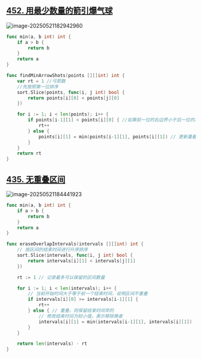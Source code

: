 ## [452. 用最少数量的箭引爆气球](https://leetcode.cn/problems/minimum-number-of-arrows-to-burst-balloons/)

![image-20250521182942960](C:\Users\18353\AppData\Roaming\Typora\typora-user-images\image-20250521182942960.png)



```go
func min(a, b int) int {
	if a > b {
		return b
	}
	return a
}

func findMinArrowShots(points [][]int) int {
	var rt = 1 //弓箭数
	//先按照第一位排序
	sort.Slice(points, func(i, j int) bool {
		return points[i][0] < points[j][0]
	})

	for i := 1; i < len(points); i++ {
		if points[i-1][1] < points[i][0] { //如果前一位的右边界小于后一位的左边界，则一定不重合
			rt++
		} else {
			points[i][1] = min(points[i-1][1], points[i][1]) // 更新重叠气球最小右边界,覆盖该位置的值，留到下一步使用
		}
	}
	return rt
}
```



## [435. 无重叠区间](https://leetcode.cn/problems/non-overlapping-intervals/)

![image-20250521184441923](C:\Users\18353\AppData\Roaming\Typora\typora-user-images\image-20250521184441923.png)



```go
func min(a, b int) int {
	if a > b {
		return b
	}
	return a
}

func eraseOverlapIntervals(intervals [][]int) int {
	// 按区间的结束时间进行升序排序
	sort.Slice(intervals, func(i, j int) bool {
		return intervals[i][1] < intervals[j][1]
	})

	rt := 1 // 记录最多可以保留的区间数量

	for i := 1; i < len(intervals); i++ {
		// 当前开始时间大于等于前一个结束时间，说明区间不重叠
		if intervals[i][0] >= intervals[i-1][1] {
			rt++
		} else { // 重叠，则保留结束时间早的
			// 修改结束时间为较小值，表示移除晚者
			intervals[i][1] = min(intervals[i-1][1], intervals[i][1])
		}
	}

	return len(intervals) - rt
}
```

